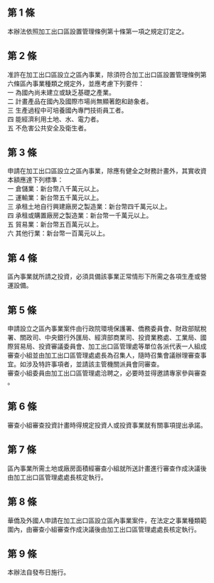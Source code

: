 第 1 條
-------
本辦法依照加工出口區設置管理條例第十條第一項之規定訂定之。

第 2 條
-------
准許在加工出口區設立之區內事業，除須符合加工出口區設置管理條例第  
六條區內事業種類之規定外，並應考慮下列要件：  
一  為國內尚未建立或缺乏基礎之產業。  
二  計畫產品在國內及國際市場尚無顯著飽和跡象者。  
三  生產過程中可培養國內專門技術員工者。  
四  能經濟利用土地、水、電力者。  
五  不危害公共安全及衛生者。

第 3 條
-------
申請在加工出口區設立之區內事業，除應有健全之財務計畫外，其實收資  
本額應達下列標準：  
一  倉儲業：新台幣八千萬元以上。  
二  運輸業：新台幣五千萬元以上。  
三  承租土地自行興建廠房之製造業：新台幣四千萬元以上。  
四  承租或購置廠房之製造業：新台幣一千萬元以上。  
五  貿易業：新台幣五百萬元以上。  
六  其他行業：新台幣一百萬元以上。

第 4 條
-------
區內事業就所請之投資，必須具備該事業正常情形下所需之各項生產或營  
運設備。

第 5 條
-------
申請設立之區內事業案件由行政院環境保護署、僑務委員會、財政部賦稅  
署、關政司、中央銀行外匯局、經濟部商業司、投資業務處、工業局、國  
際貿易局、投資審議委員會、加工出口區管理處等單位各派代表一人組成  
審查小組並由加工出口區管理處處長為召集人，隨時召集會議辦理審查事  
宜。如涉及特許事項者，並請該主管機關派員會同審查。  
審查小組委員由加工出口區管理處洽聘之，必要時並得邀請專家參與審查  
。

第 6 條
-------
審查小組審查投資計畫時得規定投資人或投資事業就有關事項提出承諾。

第 7 條
-------
區內事業所需土地或廠房面積經審查小組就所送計畫進行審查作成決議後  
由加工出口區管理處處長核定執行。

第 8 條
-------
華僑及外國人申請在加工出口區設立區內事業案件，在法定之事業種類範  
圍內，由審查小組審查作成決議後由加工出口區管理處處長核定執行。

第 9 條
-------
本辦法自發布日施行。

